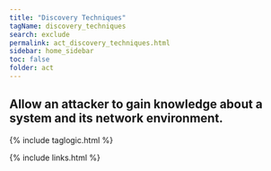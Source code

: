 ```yaml
---
title: "Discovery Techniques"
tagName: discovery_techniques
search: exclude
permalink: act_discovery_techniques.html
sidebar: home_sidebar
toc: false
folder: act
---
```


## Allow an attacker to gain knowledge about a system and its network environment.

{% include taglogic.html %}

{% include links.html %}
